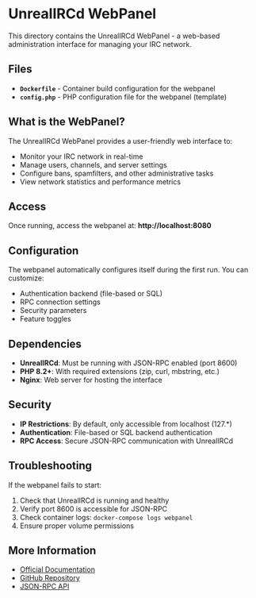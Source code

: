 # UnrealIRCd WebPanel

This directory contains the UnrealIRCd WebPanel - a web-based administration interface for managing your IRC network.

## Files

- **`Dockerfile`** - Container build configuration for the webpanel
- **`config.php`** - PHP configuration file for the webpanel (template)

## What is the WebPanel?

The UnrealIRCd WebPanel provides a user-friendly web interface to:
- Monitor your IRC network in real-time
- Manage users, channels, and server settings
- Configure bans, spamfilters, and other administrative tasks
- View network statistics and performance metrics

## Access

Once running, access the webpanel at: **http://localhost:8080**

## Configuration

The webpanel automatically configures itself during the first run. You can customize:
- Authentication backend (file-based or SQL)
- RPC connection settings
- Security parameters
- Feature toggles

## Dependencies

- **UnrealIRCd**: Must be running with JSON-RPC enabled (port 8600)
- **PHP 8.2+**: With required extensions (zip, curl, mbstring, etc.)
- **Nginx**: Web server for hosting the interface

## Security

- **IP Restrictions**: By default, only accessible from localhost (127.*)
- **Authentication**: File-based or SQL backend authentication
- **RPC Access**: Secure JSON-RPC communication with UnrealIRCd

## Troubleshooting

If the webpanel fails to start:
1. Check that UnrealIRCd is running and healthy
2. Verify port 8600 is accessible for JSON-RPC
3. Check container logs: `docker-compose logs webpanel`
4. Ensure proper volume permissions

## More Information

- [Official Documentation](https://www.unrealircd.org/docs/UnrealIRCd_webpanel)
- [GitHub Repository](https://github.com/unrealircd/unrealircd-webpanel)
- [JSON-RPC API](https://www.unrealircd.org/docs/JSON-RPC)
